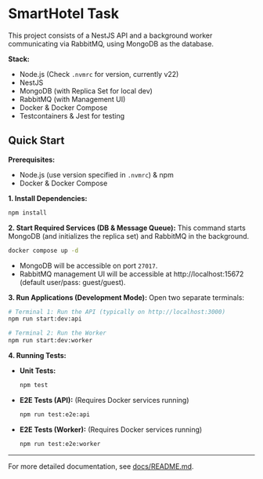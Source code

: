 # SmartHotel Task

This project consists of a NestJS API and a background worker communicating via RabbitMQ, using MongoDB as the database.

**Stack:**
- Node.js (Check `.nvmrc` for version, currently v22)
- NestJS
- MongoDB (with Replica Set for local dev)
- RabbitMQ (with Management UI)
- Docker & Docker Compose
- Testcontainers & Jest for testing

## Quick Start

**Prerequisites:**
- Node.js (use version specified in `.nvmrc`) & npm
- Docker & Docker Compose

**1. Install Dependencies:**
```bash
npm install
```

**2. Start Required Services (DB & Message Queue):**
This command starts MongoDB (and initializes the replica set) and RabbitMQ in the background.
```bash
docker compose up -d
```
- MongoDB will be accessible on port `27017`.
- RabbitMQ management UI will be accessible at http://localhost:15672 (default user/pass: guest/guest).

**3. Run Applications (Development Mode):**
Open two separate terminals:
```bash
# Terminal 1: Run the API (typically on http://localhost:3000)
npm run start:dev:api
```
```bash
# Terminal 2: Run the Worker
npm run start:dev:worker
```

**4. Running Tests:**
- **Unit Tests:**
  ```bash
  npm test
  ```
- **E2E Tests (API):** (Requires Docker services running)
  ```bash
  npm run test:e2e:api
  ```
- **E2E Tests (Worker):** (Requires Docker services running)
  ```bash
  npm run test:e2e:worker
  ```

---

For more detailed documentation, see [docs/README.md](./docs/README.md).